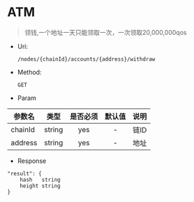 
# ATM
> 领钱,一个地址一天只能领取一次，一次领取20,000,000qos

* Uri:

   `/nodes/{chainId}/accounts/{address}/withdraw`

* Method:

    `GET`

* Param

| 参数名   |      类型      |是否必须|默认值|说明|
|----------|:-------------:|:-----:|:---:|:--:|
| chainId | string | yes | - | 链ID|
| address | string | yes | - |地址|

* Response
```
"result": {
    hash   string
    height string
}
```
